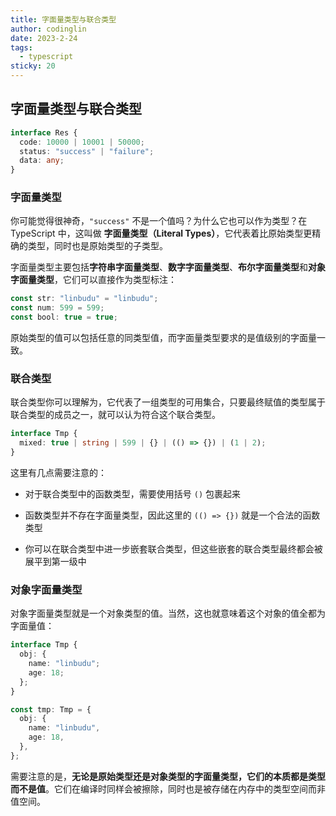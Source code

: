 ```yaml
---
title: 字面量类型与联合类型
author: codinglin
date: 2023-2-24
tags:
  - typescript
sticky: 20
---
```


## 字面量类型与联合类型

```ts
interface Res {
  code: 10000 | 10001 | 50000;
  status: "success" | "failure";
  data: any;
}
```

### 字面量类型

你可能觉得很神奇，`"success"` 不是一个值吗？为什么它也可以作为类型？在 TypeScript 中，这叫做 **字面量类型（Literal Types）**，它代表着比原始类型更精确的类型，同时也是原始类型的子类型。

字面量类型主要包括**字符串字面量类型**、**数字字面量类型**、**布尔字面量类型**和**对象字面量类型**，它们可以直接作为类型标注：

```ts
const str: "linbudu" = "linbudu";
const num: 599 = 599;
const bool: true = true;
```

原始类型的值可以包括任意的同类型值，而字面量类型要求的是值级别的字面量一致。

### 联合类型

联合类型你可以理解为，它代表了一组类型的可用集合，只要最终赋值的类型属于联合类型的成员之一，就可以认为符合这个联合类型。

```ts
interface Tmp {
  mixed: true | string | 599 | {} | (() => {}) | (1 | 2);
}
```

这里有几点需要注意的：

- 对于联合类型中的函数类型，需要使用括号 `()` 包裹起来

- 函数类型并不存在字面量类型，因此这里的 `(() => {})` 就是一个合法的函数类型

- 你可以在联合类型中进一步嵌套联合类型，但这些嵌套的联合类型最终都会被展平到第一级中

### 对象字面量类型

对象字面量类型就是一个对象类型的值。当然，这也就意味着这个对象的值全都为字面量值：

```ts
interface Tmp {
  obj: {
    name: "linbudu";
    age: 18;
  };
}

const tmp: Tmp = {
  obj: {
    name: "linbudu",
    age: 18,
  },
};
```

需要注意的是，**无论是原始类型还是对象类型的字面量类型，它们的本质都是类型而不是值**。它们在编译时同样会被擦除，同时也是被存储在内存中的类型空间而非值空间。
